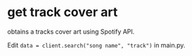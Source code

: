 # get track cover art
obtains a tracks cover art using Spotify API.


Edit ```data = client.search("song name", "track")``` in main.py. 
